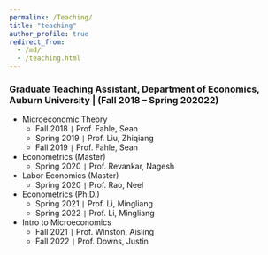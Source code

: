 ```yaml
---
permalink: /Teaching/
title: "teaching"
author_profile: true
redirect_from: 
  - /md/
  - /teaching.html
---
```





### Graduate Teaching Assistant, Department of Economics, Auburn University | (Fall 2018 – Spring 202022)
* Microeconomic Theory
  * Fall   2018 `|` Prof. Fahle, Sean
  * Spring 2019 `|` Prof. Liu, Zhiqiang
  * Fall   2019 `|` Prof. Fahle, Sean
* Econometrics (Master)
  * Spring 2020 `|` Prof. Revankar, Nagesh
* Labor Economics (Master)
  * Spring 2020 `|` Prof. Rao, Neel 
* Econometrics (Ph.D.)
  * Spring 2021 `|` Prof. Li, Mingliang
  * Spring 2022 `|` Prof. Li, Mingliang
* Intro to Microeconomics
  * Fall   2021 `|` Prof. Winston, Aisling
  * Fall   2022 `|` Prof. Downs, Justin
